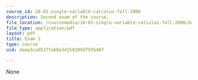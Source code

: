 ```yaml
---
course_id: 18-01-single-variable-calculus-fall-2006
description: Second exam of the course.
file_location: /coursemedia/18-01-single-variable-calculus-fall-2006/daea3cad537fab8e3d158209d75fb407_exam2.pdf
file_type: application/pdf
layout: pdf
title: Exam 2
type: course
uid: daea3cad537fab8e3d158209d75fb407

---
```

None